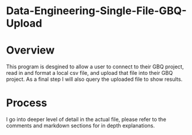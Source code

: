 # Data-Engineering-Single-File-GBQ-Upload

# Overview

This program is desgined to allow a user to connect to their GBQ project, read in and format a local csv file, and upload that file into their GBQ project. As a final step I will also query the uploaded file to show results.

# Process

I go into deeper level of detail in the actual file, please refer to the comments and markdown sections for in depth explanations.

